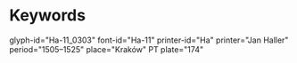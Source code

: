 # Keywords
glyph-id="Ha-11_0303"
font-id="Ha-11"
printer-id="Ha"
printer="Jan Haller"
period="1505–1525"
place="Kraków"
PT plate="174"
